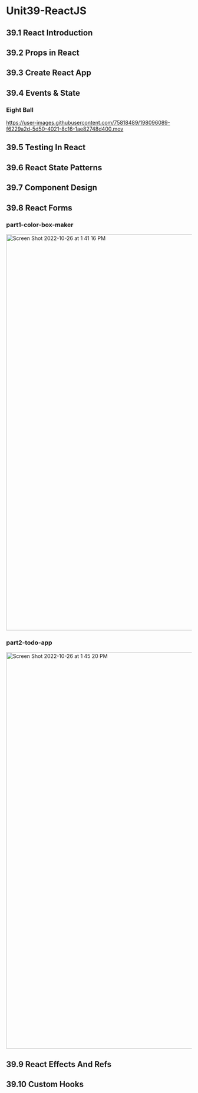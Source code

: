 # Unit39-ReactJS
## 39.1 React Introduction
## 39.2 Props in React
## 39.3 Create React App
## 39.4 Events & State
### Eight Ball
https://user-images.githubusercontent.com/75818489/198096089-f6229a2d-5d50-4021-8c16-1ae82748d400.mov

## 39.5 Testing In React
## 39.6 React State Patterns
## 39.7 Component Design
## 39.8 React Forms
### part1-color-box-maker
<img width="1072" alt="Screen Shot 2022-10-26 at 1 41 16 PM" src="https://user-images.githubusercontent.com/75818489/198098061-7e0e5947-4a9f-477a-8298-a7976e85d382.png">

### part2-todo-app
<img width="1073" alt="Screen Shot 2022-10-26 at 1 45 20 PM" src="https://user-images.githubusercontent.com/75818489/198098803-6a5d3742-cec4-445e-9317-cc714a558c9d.png">

## 39.9 React Effects And Refs
## 39.10 Custom Hooks
